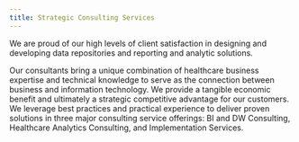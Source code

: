 ```yaml
---
title: Strategic Consulting Services
---
```


We are proud of our high levels of client satisfaction in designing and developing data repositories and reporting and analytic solutions.

Our consultants bring a unique combination of healthcare business expertise and technical knowledge to serve as the connection between business and information technology. We provide a tangible economic benefit and ultimately a strategic competitive advantage for our customers. We leverage best practices and practical experience to deliver proven solutions in three major consulting service offerings: BI and DW Consulting, Healthcare Analytics Consulting, and Implementation Services.